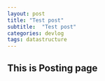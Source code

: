 ```yaml
---
layout: post
title: "Test post"
subtitle:  "Test post"
categories: devlog
tags: datastructure
---
```


## This is Posting page